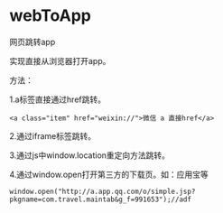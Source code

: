 # webToApp
网页跳转app

实现直接从浏览器打开app。

方法：

1.a标签直接通过href跳转。
```
<a class="item" href="weixin://">微信 a 直接href</a>
```

2.通过iframe标签跳转。

3.通过js中window.location重定向方法跳转。

4.通过window.open打开第三方的下载页。如：应用宝等<br>
```
window.open("http://a.app.qq.com/o/simple.jsp?pkgname=com.travel.maintab&g_f=991653");//adf
```
